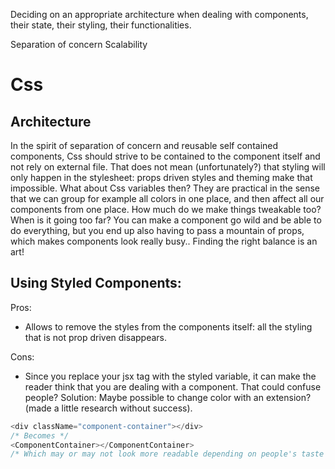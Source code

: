 Deciding on an appropriate architecture when dealing with components, their state, their styling, their functionalities.

Separation of concern
Scalability

# Css

## Architecture

In the spirit of separation of concern and reusable self contained components, Css should strive to be contained to the component itself and not rely on external file.
That does not mean (unfortunately?) that styling will only happen in the stylesheet: props driven styles and theming make that impossible.
What about Css variables then? They are practical in the sense that we can group for example all colors in one place, and then affect all our components from one place.
How much do we make things tweakable too? When is it going too far? You can make a component go wild and be able to do everything, but you end up also having to pass a mountain of props, which makes components look really busy..
Finding the right balance is an art!

## Using Styled Components:

Pros:

- Allows to remove the styles from the components itself: all the styling that is not prop driven disappears.

Cons:

- Since you replace your jsx tag with the styled variable, it can make the reader think that you are dealing with a component. That could confuse people?
  Solution: Maybe possible to change color with an extension? (made a little research without success).

```javascript
<div className="component-container"></div>
/* Becomes */
<ComponentContainer></ComponentContainer>
/* Which may or may not look more readable depending on people's taste */
```
